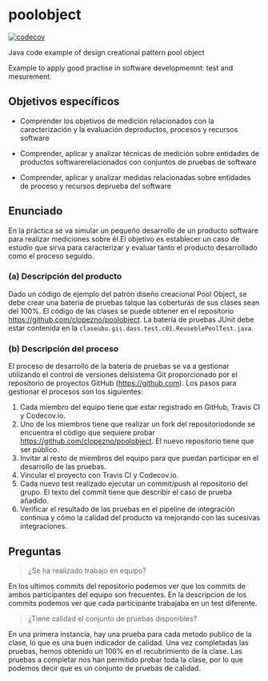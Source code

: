 poolobject
==========


[![codecov](https://codecov.io/gh/SSR1002/poolobject/branch/master/graph/badge.svg)](https://codecov.io/gh/SSR1002/poolobject)


Java code example of  design creational pattern pool object

Example to apply good practise in software developmemnt: test and mesurement.

## Objetivos específicos

 - Comprender los objetivos de medición relacionados con la caracterización y la evaluación deproductos, procesos y recursos software

 - Comprender, aplicar y analizar técnicas de medición sobre entidades de productos softwarerelacionados con conjuntos de pruebas de software

 - Comprender, aplicar y analizar medidas relacionadas sobre entidades de proceso y recursos deprueba del software
 
## Enunciado
En la práctica se va simular un pequeño desarrollo de un producto software para realizar mediciones sobre él.El objetivo es establecer un caso de estudio que sirva para caracterizar y evaluar tanto el producto desarrollado como el proceso seguido.

### (a) Descripción del producto
Dado un código de ejemplo del patrón diseño creacional Pool Object, se debe crear una batería de pruebas talque las coberturas de sus clases sean del 100%. El código de las clases se puede obtener en el repositorio https://github.com/clopezno/poolobject. La batería de pruebas JUnit debe estar contenida en la `claseubu.gii.dass.test.c01.ReuseblePoolTest.java`.

### (b) Descripción del proceso
El proceso de desarrollo de la batería de pruebas se va a gestionar utilizando el control de versiones delsistema Git proporcionado por el repositorio de proyectos GitHub (https://github.com).
Los pasos para gestionar el procesos son los siguientes:
1. Cada miembro del equipo tiene que estar registrado en GitHub, Travis CI y Codecov.io.
2. Uno de los miembros tiene que realizar un fork del repositoriodonde se encuentra el código que sequiere probar https://github.com/clopezno/poolobject. El nuevo repositorio tiene que ser público.
3. Invitar al resto de miembros del equipo para que puedan participar en el desarrollo de las pruebas.
4. Vincular el proyecto con Travis CI y Codecov.io.
5. Cada nuevo test realizado ejecutar un commit/push al repositorio del grupo. El texto del commit tiene que describir el caso de prueba añadido.
6. Verificar el resultado de las pruebas en el pipeline de integración continua y cómo la calidad del producto va mejorando con las sucesivas integraciones.

## Preguntas

> ¿Se ha realizado trabajo en equipo?

En los ultimos commits del repositorio podemos ver que los commits de ambos participantes del equipo son frecuentes. En la descripcion de los commits podemos ver que cada participante trabajaba en un test diferente.


> ¿Tiene calidad el conjunto de pruebas disponibles?

En una primera instancia, hay una prueba para cada metodo publico de la clase, lo que es una buen indicador de calidad.
Una vez completadas las pruebas, hemos obtenido un 100% en el recubrimiento de la clase. Las pruebas a completar nos han permitido probar toda la clase, por lo que podemos decir que es un conjunto de pruebas de calidad.
